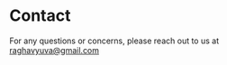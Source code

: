 # Contact
For any questions or concerns, please reach out to us at [raghavyuva@gmail.com](mailto:raghavyuva@gmail.com)